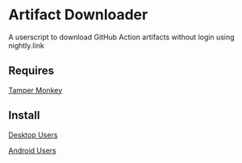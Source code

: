 # Artifact Downloader
A userscript to download GitHub Action artifacts without login using nightly.link

## Requires

[Tamper Monkey](https://chrome.google.com/webstore/detail/tampermonkey/dhdgffkkebhmkfjojejmpbldmpobfkfo)

## Install

[Desktop Users](https://github.com/rushiranpise/ArtifactDownloader/raw/main/ArtifactDownloader.user.js)

[Android Users](https://github.com/rushiranpise/ArtifactDownloader/raw/main/android.user.js)
